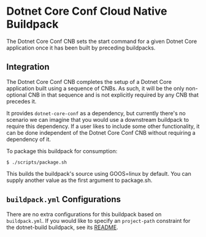 # Dotnet Core Conf Cloud Native Buildpack

The Dotnet Core Conf CNB sets the start command for a given Dotnet Core application once it
has been built by preceding buildpacks.

## Integration

The Dotnet Core Conf CNB completes the setup of a Dotnet Core application built
using a sequence of CNBs. As such, it will be the only non-optional CNB in that
sequence and is not explicitly required by any CNB that precedes it.

It provides `dotnet-core-conf` as a dependency, but currently there's no scenario
we can imagine that you would use a downstream buildpack to require this
dependency. If a user likes to include some other functionality, it can be done
independent of the Dotnet Core Conf CNB without requiring a dependency of it.

To package this buildpack for consumption:
```
$ ./scripts/package.sh
```
This builds the buildpack's source using GOOS=linux by default. You can supply another value as the first argument to package.sh.

## `buildpack.yml` Configurations

There are no extra configurations for this buildpack based on `buildpack.yml`. If you would like to specify an `project-path`
constraint for the dotnet-build buildpack, see its [README](https://github.com/paketo-buildpacks/dotnet-core-build/blob/master/README.md#buildpackyml-configurations).
